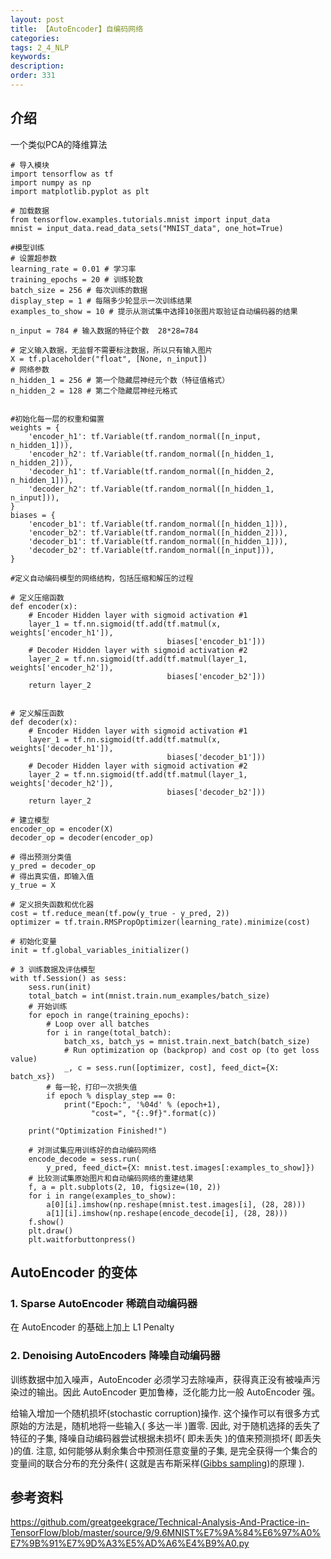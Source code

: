```yaml
---
layout: post
title: 【AutoEncoder】自编码网络
categories:
tags: 2_4_NLP
keywords:
description:
order: 331
---
```



## 介绍
一个类似PCA的降维算法


```
# 导入模块
import tensorflow as tf
import numpy as np
import matplotlib.pyplot as plt

# 加载数据
from tensorflow.examples.tutorials.mnist import input_data
mnist = input_data.read_data_sets("MNIST_data", one_hot=True)

#模型训练
# 设置超参数
learning_rate = 0.01 # 学习率
training_epochs = 20 # 训练轮数
batch_size = 256 # 每次训练的数据
display_step = 1 # 每隔多少轮显示一次训练结果
examples_to_show = 10 # 提示从测试集中选择10张图片取验证自动编码器的结果

n_input = 784 # 输入数据的特征个数  28*28=784

# 定义输入数据，无监督不需要标注数据，所以只有输入图片
X = tf.placeholder("float", [None, n_input])
# 网络参数
n_hidden_1 = 256 # 第一个隐藏层神经元个数（特征值格式）
n_hidden_2 = 128 # 第二个隐藏层神经元格式


#初始化每一层的权重和偏置
weights = {
    'encoder_h1': tf.Variable(tf.random_normal([n_input, n_hidden_1])),
    'encoder_h2': tf.Variable(tf.random_normal([n_hidden_1, n_hidden_2])),
    'decoder_h1': tf.Variable(tf.random_normal([n_hidden_2, n_hidden_1])),
    'decoder_h2': tf.Variable(tf.random_normal([n_hidden_1, n_input])),
}
biases = {
    'encoder_b1': tf.Variable(tf.random_normal([n_hidden_1])),
    'encoder_b2': tf.Variable(tf.random_normal([n_hidden_2])),
    'decoder_b1': tf.Variable(tf.random_normal([n_hidden_1])),
    'decoder_b2': tf.Variable(tf.random_normal([n_input])),
}

#定义自动编码模型的网络结构，包括压缩和解压的过程

# 定义压缩函数
def encoder(x):
    # Encoder Hidden layer with sigmoid activation #1
    layer_1 = tf.nn.sigmoid(tf.add(tf.matmul(x, weights['encoder_h1']),
                                   biases['encoder_b1']))
    # Decoder Hidden layer with sigmoid activation #2
    layer_2 = tf.nn.sigmoid(tf.add(tf.matmul(layer_1, weights['encoder_h2']),
                                   biases['encoder_b2']))
    return layer_2


# 定义解压函数
def decoder(x):
    # Encoder Hidden layer with sigmoid activation #1
    layer_1 = tf.nn.sigmoid(tf.add(tf.matmul(x, weights['decoder_h1']),
                                   biases['decoder_b1']))
    # Decoder Hidden layer with sigmoid activation #2
    layer_2 = tf.nn.sigmoid(tf.add(tf.matmul(layer_1, weights['decoder_h2']),
                                   biases['decoder_b2']))
    return layer_2

# 建立模型
encoder_op = encoder(X)
decoder_op = decoder(encoder_op)

# 得出预测分类值
y_pred = decoder_op
# 得出真实值，即输入值
y_true = X

# 定义损失函数和优化器
cost = tf.reduce_mean(tf.pow(y_true - y_pred, 2))
optimizer = tf.train.RMSPropOptimizer(learning_rate).minimize(cost)

# 初始化变量
init = tf.global_variables_initializer()

# 3 训练数据及评估模型
with tf.Session() as sess:
    sess.run(init)
    total_batch = int(mnist.train.num_examples/batch_size)
    # 开始训练
    for epoch in range(training_epochs):
        # Loop over all batches
        for i in range(total_batch):
            batch_xs, batch_ys = mnist.train.next_batch(batch_size)
            # Run optimization op (backprop) and cost op (to get loss value)
            _, c = sess.run([optimizer, cost], feed_dict={X: batch_xs})
        # 每一轮，打印一次损失值
        if epoch % display_step == 0:
            print("Epoch:", '%04d' % (epoch+1),
                  "cost=", "{:.9f}".format(c))

    print("Optimization Finished!")

    # 对测试集应用训练好的自动编码网络
    encode_decode = sess.run(
        y_pred, feed_dict={X: mnist.test.images[:examples_to_show]})
    # 比较测试集原始图片和自动编码网络的重建结果
    f, a = plt.subplots(2, 10, figsize=(10, 2))
    for i in range(examples_to_show):
        a[0][i].imshow(np.reshape(mnist.test.images[i], (28, 28)))
        a[1][i].imshow(np.reshape(encode_decode[i], (28, 28)))
    f.show()
    plt.draw()
    plt.waitforbuttonpress()
```

## AutoEncoder 的变体

### 1. Sparse AutoEncoder 稀疏自动编码器
在 AutoEncoder 的基础上加上 L1 Penalty
### 2. Denoising AutoEncoders 降噪自动编码器
训练数据中加入噪声，AutoEncoder 必须学习去除噪声，获得真正没有被噪声污染过的输出。因此 AutoEncoder 更加鲁棒，泛化能力比一般 AutoEncoder 强。  


给输入增加一个随机损坏(stochastic corruption)操作. 这个操作可以有很多方式  
原始的方法是，随机地将一些输入( 多达一半 )置零. 因此, 对于随机选择的丢失了特征的子集, 降噪自动编码器尝试根据未损坏( 即未丢失 )的值来预测损坏( 即丢失 )的值. 注意, 如何能够从剩余集合中预测任意变量的子集, 是完全获得一个集合的变量间的联合分布的充分条件( 这就是吉布斯采样([Gibbs sampling](https://en.wikipedia.org/wiki/Gibbs_sampling))的原理 ).

## 参考资料
https://github.com/greatgeekgrace/Technical-Analysis-And-Practice-in-TensorFlow/blob/master/source/9/9.6MNIST%E7%9A%84%E6%97%A0%E7%9B%91%E7%9D%A3%E5%AD%A6%E4%B9%A0.py
